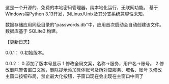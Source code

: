这是一个开源的、免费的本地密码管理器，纯本地化运行，无联网功能。
基于Windows端Python 3.13开发，对Linux/Unix及其分支系统兼容性未知。

数据存储应用同级目录的"passwords.db"中，应用首次启动会自动创建该文件。
数据库基于 SQLite3 构建。


【更新日志】

0.0.1：
0.初始版本。

0.0.2：
0.添加了版本号显示
1.修改全局文案，名称→服务，用户名→账号。
2.修改删除警告窗口文案，删除提示添加具体账号及所对应服务、域名、账号
3.修改主窗口按钮布局，禁止最大化按钮，子窗口现在会出现在主窗口中间了

